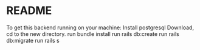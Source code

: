 # README

To get this backend running on your machine:
Install postgresql
Download, cd to the new directory.
run bundle install
run rails db:create
run rails db:migrate
run rails s
